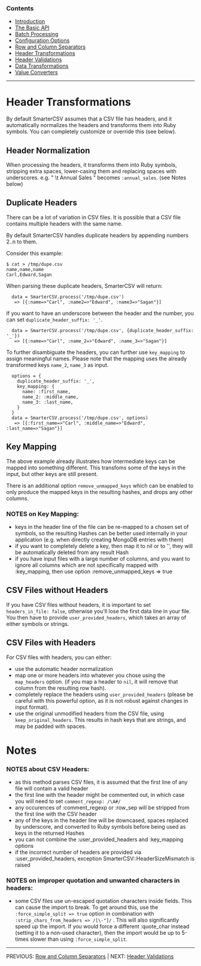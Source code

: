 
### Contents

  * [Introduction](docs/_introduction.md)
  * [The Basic API](docs/basic_api.md)
  * [Batch Processing](./docs/batch_processing.md)
  * [Configuration Options](docs/options.md)
  * [Row and Column Separators](docs/row_col_sep.md)
  * [Header Transformations](docs/header_transformations.md)
  * [Header Validations](docs/header_validations.md)
  * [Data Transformations](docs/data_transformations.md)
  * [Value Converters](docs/value_converters.md)
    
--------------    

# Header Transformations

By default SmarterCSV assumes that a CSV file has headers, and it automatically normalizes the headers and transforms them into Ruby symbols. You can completely customize or override this (see below).

## Header Normalization

When processing the headers, it transforms them into Ruby symbols, stripping extra spaces, lower-casing them and replacing spaces with underscores. e.g. " \t Annual Sales  " becomes `:annual_sales`. (see Notes below)

## Duplicate Headers

There can be a lot of variation in CSV files. It is possible that a CSV file contains multiple headers with the same name. 

By default SmarterCSV handles duplicate headers by appending numbers 2..n to them.

Consider this example:

```
$ cat > /tmp/dupe.csv
name,name,name
Carl,Edward,Sagan
```

When parsing these duplicate headers, SmarterCSV will return:

```
  data = SmarterCSV.process('/tmp/dupe.csv')
   => [{:name=>"Carl", :name2=>"Edward", :name3=>"Sagan"}]
```

If you want to have an underscore between the header and the number, you can set `duplicate_header_suffix: '_'`.

```
  data = SmarterCSV.process('/tmp/dupe.csv', {duplicate_header_suffix: '_'})
   => [{:name=>"Carl", :name_2=>"Edward", :name_3=>"Sagan"}]
```
 
 To further disambiguate the headers, you can further use `key_mapping` to assign meaningful names. Please note that the mapping uses the already transformed keys `name_2`, `name_3` as input.
   
```
  options = {
    duplicate_header_suffix: '_', 
    key_mapping: {
      name: :first_name, 
      name_2: :middle_name, 
      name_3: :last_name,
    }
  }
  data = SmarterCSV.process('/tmp/dupe.csv', options)
   => [{:first_name=>"Carl", :middle_name=>"Edward", :last_name=>"Sagan"}]
```

## Key Mapping

The above example already illustrates how intermediate keys can be mapped into something different.
This transfoms some of the keys in the input, but other keys are still present.

There is an additional option `remove_unmapped_keys` which can be enabled to only produce the mapped keys in the resulting hashes, and drops any other columns.

 
### NOTES on Key Mapping:
 * keys in the header line of the file can be re-mapped to a chosen set of symbols, so the resulting Hashes can be better used internally in your application (e.g. when directly creating MongoDB entries with them)
 * if you want to completely delete a key, then map it to nil or to '', they will be automatically deleted from any result Hash
 * if you have input files with a large number of columns, and you want to ignore all columns which are not specifically mapped with :key_mapping, then use option :remove_unmapped_keys => true

## CSV Files without Headers

If you have CSV files without headers, it is important to set `headers_in_file: false`, otherwise you'll lose the first data line in your file.
You then have to provide `user_provided_headers`, which takes an array of either symbols or strings.


## CSV Files with Headers

For CSV files with headers, you can either:

* use the automatic header normalization
* map one or more headers into whatever you chose using the `map_headers` option.
  (if you map a header to `nil`, it will remove that column from the resulting row hash).
* completely replace the headers using `user_provided_headers` (please be careful with this powerful option, as it is not robust against changes in input format).
* use the original unmodified headers from the CSV file, using `keep_original_headers`. This results in hash keys that are strings, and may be padded with spaces.


# Notes

### NOTES about CSV Headers:
 * as this method parses CSV files, it is assumed that the first line of any file will contain a valid header
 * the first line with the header might be commented out, in which case you will need to set `comment_regexp: /\A#/`
 * any occurences of :comment_regexp or :row_sep will be stripped from the first line with the CSV header
 * any of the keys in the header line will be downcased, spaces replaced by underscore, and converted to Ruby symbols before being used as keys in the returned Hashes
 * you can not combine the :user_provided_headers and :key_mapping options
 * if the incorrect number of headers are provided via :user_provided_headers, exception SmarterCSV::HeaderSizeMismatch is raised

### NOTES on improper quotation and unwanted characters in headers:
 * some CSV files use un-escaped quotation characters inside fields. This can cause the import to break. To get around this, use the `:force_simple_split => true` option in combination with `:strip_chars_from_headers => /[\-"]/` . This will also significantly speed up the import.
   If you would force a different :quote_char instead (setting it to a non-used character), then the import would be up to 5-times slower than using `:force_simple_split`.

---------------
PREVIOUS: [Row and Column Separators](./row_col_sep.md) | NEXT: [Header Validations](./header_validations.md) 

